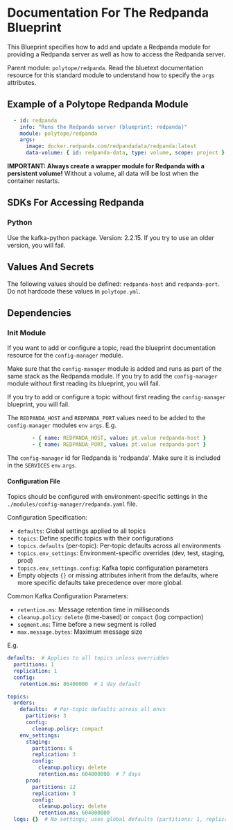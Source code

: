 # Documentation For The Redpanda Blueprint

This Blueprint specifies how to add and update a Redpanda module for providing a Redpanda server as well as how to access the Redpanda server.

Parent module: `polytope/redpanda`. Read the bluetext documentation resource for this standard module to understand how to specify the `args` attributes.

## Example of a Polytope Redpanda Module

```yaml
  - id: redpanda
    info: "Runs the Redpanda server (blueprint: redpanda)"
    module: polytope/redpanda
    args:
      image: docker.redpanda.com/redpandadata/redpanda:latest
      data-volume: { id: redpanda-data, type: volume, scope: project }
```

**IMPORTANT: Always create a wrapper module for Redpanda with a persistent volume!** Without a volume, all data will be lost when the container restarts.

## SDKs For Accessing Redpanda

### Python
Use the kafka-python package. Version: 2.2.15. If you try to use an older version, you will fail.

## Values And Secrets

The following values should be defined: `redpanda-host` and `redpanda-port`. Do not hardcode these values in `polytope.yml`.

## Dependencies

### Init Module

If you want to add or configure a topic, read the blueprint documentation resource for the `config-manager` module.

Make sure that the `config-manager` module is added and runs as part of the same stack as the Redpanda module. If you try to add the `config-manager` module without first reading its blueprint, you will fail.

If you try to add or configure a topic without first reading the `config-manager` blueprint, you will fail.

The `REDPANDA_HOST` and `REDPANDA_PORT` values need to be added to the `config-manager` modules `env` `args`. E.g.
```yaml
        - { name: REDPANDA_HOST, value: pt.value redpanda-host }
        - { name: REDPANDA_PORT, value: pt.value redpanda-port }
```

The `config-manager` id for Redpanda is 'redpanda'. Make sure it is included in the `SERVICES` `env` `args`.

#### Configuration File

Topics should be configured with environment-specific settings in the `./modules/config-manager/redpanda.yaml` file.

Configuration Specification:
- `defaults`: Global settings applied to all topics
- `topics`: Define specific topics with their configurations
- `topics.defaults` (per-topic): Per-topic defaults across all environments
- `topics.env_settings`: Environment-specific overrides (dev, test, staging, prod)
- `topics.env_settings.config`: Kafka topic configuration parameters
- Empty objects `{}` or missing attributes inherit from the defaults, where more specific defaults take precedence over more global. 

Common Kafka Configuration Parameters:
- `retention.ms`: Message retention time in milliseconds
- `cleanup.policy`: `delete` (time-based) or `compact` (log compaction)
- `segment.ms`: Time before a new segment is rolled
- `max.message.bytes`: Maximum message size

E.g. 

```yaml
defaults:  # Applies to all topics unless overridden
  partitions: 1
  replication: 1
  config:
    retention.ms: 86400000  # 1 day default

topics:
  orders:
    defaults:  # Per-topic defaults across all envs
      partitions: 3
      config:
        cleanup.policy: compact
    env_settings:
      staging:
        partitions: 6
        replication: 3
        config:
          cleanup.policy: delete
          retention.ms: 604800000  # 7 days
      prod:
        partitions: 12
        replication: 3
        config:
          cleanup.policy: delete
          retention.ms: 604800000
  logs: {}  # No settings; uses global defaults (partitions: 1, replication: 1, etc.)
```
